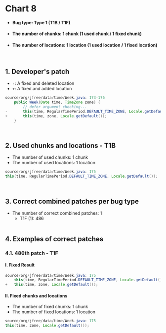 # Chart 8
* <h4>Bug type: Type 1 (T1B / T1F)</h4>
* <h4>The number of chunks: 1 chunk (1 used chunk / 1 fixed chunk)</h4>
* <h4>The number of locations: 1 location (1 used location / 1 fixed location)</h4>
<br>

## 1. Developer's patch
* `-`: A fixed and deleted location
* `+`: A fixed and added location
```java
source/org/jfree/data/time/Week.java: 173-176
    public Week(Date time, TimeZone zone) {
        // defer argument checking...
-       this(time, RegularTimePeriod.DEFAULT_TIME_ZONE, Locale.getDefault());
+       this(time, zone, Locale.getDefault());
    }
```
<br>

## 2. Used chunks and locations - T1B
* The number of used chunks: 1 chunk
* The number of used locations: 1 location
```java
source/org/jfree/data/time/Week.java: 175
this(time, RegularTimePeriod.DEFAULT_TIME_ZONE, Locale.getDefault());
```
<br>

## 3. Correct combined patches per bug type
* The number of correct combined patches: 1
    * T1F (1): 486
<br><br>

## 4. Examples of correct patches
### 4.1. 486th patch - T1F
#### I. Fixed Result
```java
source/org/jfree/data/time/Week.java: 175
-   this(time, RegularTimePeriod.DEFAULT_TIME_ZONE, Locale.getDefault());
+   this(time, zone, Locale.getDefault());
```

#### II. Fixed chunks and locations
* The number of fixed chunks: 1 chunk
* The number of fixed locations: 1 location
```java
source/org/jfree/data/time/Week.java: 175
this(time, zone, Locale.getDefault());
```
<br><br>